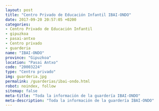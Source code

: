 ```yaml
---
layout: post
title: "Centro Privado de Educación Infantil IBAI-ONDO"
date: 2017-09-20 20:57:05 +0200
categories:
- Centro Privado de Educación Infantil
- gipuzkoa
- pasai-antxo
- Centro privado
- guarderia
name: "IBAI-ONDO"
province: "Gipuzkoa"
location: "Pasai Antxo"
code: "20003224"
type: "Centro privado"
img: guarderia.jpg
permalink: /guarderias/ibai-ondo.html
robot: noindex, follow
sitemap: false
meta-title: "Toda la información de la guardería IBAI-ONDO"
meta-description: "Toda la información de la guardería IBAI-ONDO"
---
```

